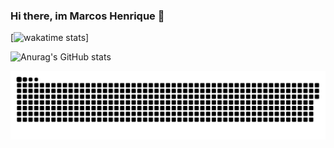 ### Hi there, im Marcos Henrique 👋

[![wakatime stats](https://github-readme-stats.vercel.app/api/wakatime?username=Marcola5000)]

![Anurag's GitHub stats](https://github-readme-stats.vercel.app/api?username=MarcosHDev&show_icons=true&theme=radical&count_private=true)

![Snake animation](https://github.com/MarcosHDev/MarcosHDev/blob/output/github-contribution-grid-snake.svg)
